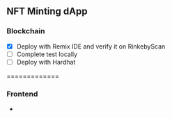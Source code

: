 ## **NFT Minting dApp**

### **Blockchain**

-   [x] Deploy with Remix IDE and verify it on RinkebyScan
-   [ ] Complete test locally
-   [ ] Deploy with Hardhat

=============

### **Frontend**

-
